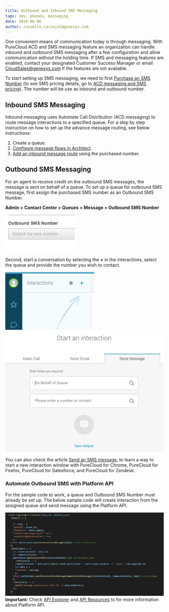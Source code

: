 ```yaml
---
title: Outbound and Inbound SMS Messaging
tags: sms, phones, messaging
date: 2019-06-06
author: russelle.carvajal@genesys.com
---
```


One convenient means of communication today is through messaging. With PureCloud ACD and SMS messaging feature an organization can handle inbound and outbound SMS messaging after a few configuration and allow communication without the holding time. If SMS and messaging features are enabled, contact your designated Customer Success Manager or email CloudSales@genesys.com if the features are not available. 

To start setting up SMS messaging, we need to first [Purchase an SMS Number](https://help.mypurecloud.com/articles/purchase-sms-numbers/) (to see SMS pricing details, go to [ACD messaging and SMS pricing](https://help.mypurecloud.com/articles/acd-messaging-pricing/)). The number will be use as inbound and outbound number. 

## Inbound SMS Messaging
Inbound messaging uses Automate Call Distribution (ACD messaging) to route message interactions to a specified queue. For a step by step instruction on how to set up the advance message routing, see below instructions:
1.	Create a queue. 
2.	[Configure message flows in Architect](https://help.mypurecloud.com/?p=150191).
3.	[Add an inbound message route](https://help.mypurecloud.com/articles/add-inbound-message-route/) using the purchased number.

## Outbound SMS Messaging
For an agent to receive credit on the outbound SMS messages, the message is sent on behalf of a queue. To set up a queue for outbound SMS message, first assign the purchased SMS number as an Outbound SMS Number.

**Admin > Contact Center > Queues > Message > Outbound SMS Number**

![Outbound SMS Number](outbound-sms-number.PNG)

Second, start a conversation by selecting the **+** in the interactions, select the queue and provide the number you wish to contact.

![Create Interaction](create-interaction.PNG)
![Queue name and phone number](create-interaction2.PNG)

You can also check the article [Send an SMS message](https://help.mypurecloud.com/articles/send-an-sms-message/), to learn a way to start a new interaction window with PureCloud for Chrome, PureCloud for Firefox, PureCloud for Salesforce, and PureCloud for Zendesk.

### Automate Outbound SMS with Platform API
For the sample code to work, a queue and Outbound SMS Number must already be set up. The below sample code will create interaction from the assigned queue and send message using the Platform API. 

![Outbound SMS](outbound-sms.PNG)
**Important:** Check [API Explorer](https://developer.mypurecloud.com/developer-tools/#/api-explorer) and [API Resources](https://developer.mypurecloud.com/api/rest/v2/) to for more information about Platform API.
